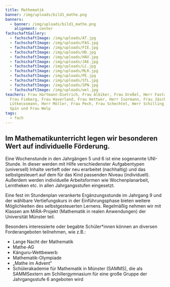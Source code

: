 ```yaml
---
title: Mathematik
banner: /img/uploads/bild1_mathe.png
banners:
  - banner: /img/uploads/bild1_mathe.png
    alignment: center
fachschaftGallery:
  - fachschaftImage: /img/uploads/AT.jpg
  - fachschaftImage: /img/uploads/FAS.jpg
  - fachschaftImage: /img/uploads/FIE.jpg
  - fachschaftImage: /img/uploads/HD.jpg
  - fachschaftImage: /img/uploads/HAV.jpg
  - fachschaftImage: /img/uploads/JAE.jpg
  - fachschaftImage: /img/uploads/LC.jpg
  - fachschaftImage: /img/uploads/MLR.jpg
  - fachschaftImage: /img/uploads/PE.jpg
  - fachschaftImage: /img/uploads/STL.jpg
  - fachschaftImage: /img/uploads/SPN.jpg
  - fachschaftImage: /img/uploads/wel.jpg
teachers: Frau Hartmann-Dietrich, Frau Albiker, Frau Dreßel, Herr Fastabend,
  Frau Fieberg, Frau Haverland, Frau Hettwer, Herr Isermann, Frau Jäschke, Herr
  Lütkecosmann, Herr Möller, Frau Pech, Frau Schechtel, Herr Schilling, Frau
  Spin und Frau Welp
tags:
  - fach
---
```

## Im Mathematikunterricht legen wir besonderen Wert auf individuelle Förderung.

Eine Wochenstunde in den Jahrgängen 5 und 6 ist eine sogenannte UNI-Stunde. In dieser werden mit Hilfe verschiedenster Aufgabentypen (universell) Inhalte vertieft oder neu erarbeitet (nachhaltig) und das selbstgesteuert auf dem für das Kind passenden Niveau (individuell). \
Außerdem werden individuelle Arbeitsformen wie Wochenplanarbeit, Lerntheken etc. in allen Jahrgangsstufen eingesetzt. 

Eine fest im Stundenplan verankerte Ergänzungsstunde im Jahrgang 9 und der wählbare Vertiefungskurs in der Einführungsphase bieten weitere Möglichkeiten des selbstgesteuerten Lernens. Regelmäßig nehmen wir mit Klassen am MiRA-Projekt (Mathematik in realen Anwendungen) der Universität Münster teil. 

Besonders interessierte oder begabte Schüler*innen können an diversen Forderangeboten teilnehmen, wie z.B.: 

* Lange Nacht der Mathematik  
* Mathe-AG 
* Känguru-Wettbewerb 
* Mathematik-Olympiade 
* „Mathe im Advent“ 
* Schülerakademie für Mathematik in Münster (SAMMS), die als SAMMSextern am Schillergymnasium für eine große Gruppe der Jahrgangsstufe 6 angeboten wird